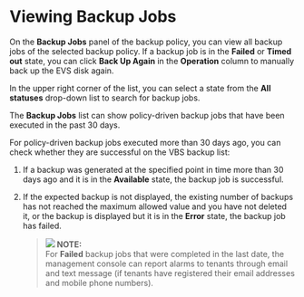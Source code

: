 # Viewing Backup Jobs<a name="EN-US_TOPIC_0112805386"></a>

On the  **Backup Jobs**  panel of the backup policy, you can view all backup jobs of the selected backup policy. If a backup job is in the  **Failed**  or  **Timed out**  state, you can click  **Back Up Again**  in the  **Operation**  column to manually back up the EVS disk again.

In the upper right corner of the list, you can select a state from the  **All statuses**  drop-down list to search for backup jobs.

The  **Backup Jobs**  list can show policy-driven backup jobs that have been executed in the past 30 days.

For policy-driven backup jobs executed more than 30 days ago, you can check whether they are successful on the VBS backup list:

1.  If a backup was generated at the specified point in time more than 30 days ago and it is in the  **Available**  state, the backup job is successful.
2.  If the expected backup is not displayed, the existing number of backups has not reached the maximum allowed value and you have not deleted it, or the backup is displayed but it is in the  **Error**  state, the backup job has failed.

    >![](/images/icon-note.gif) **NOTE:**   
    >For  **Failed**  backup jobs that were completed in the last date, the management console can report alarms to tenants through email and text message \(if tenants have registered their email addresses and mobile phone numbers\).  


